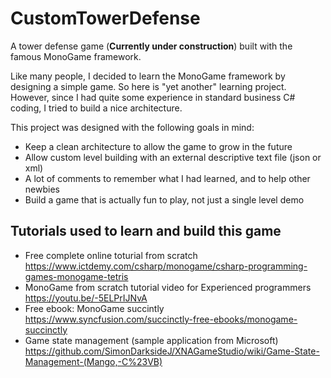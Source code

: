 # CustomTowerDefense
A tower defense game (**Currently under construction**) built with the famous MonoGame framework.

Like many people, I decided to learn the MonoGame framework by designing a simple game.
So here is "yet another" learning project.
However, since I had quite some experience in standard business C# coding, I tried to build a nice architecture.

This project was designed with the following goals in mind:
* Keep a clean architecture to allow the game to grow in the future
* Allow custom level building with an external descriptive text file (json or xml)
* A lot of comments to remember what I had learned, and to help other newbies
* Build a game that is actually fun to play, not just a single level demo

## Tutorials used to learn and build this game
* Free complete online toturial from scratch
https://www.ictdemy.com/csharp/monogame/csharp-programming-games-monogame-tetris
* MonoGame from scratch tutorial video for Experienced programmers
https://youtu.be/-5ELPrIJNvA
* Free ebook: MonoGame succintly
https://www.syncfusion.com/succinctly-free-ebooks/monogame-succinctly
* Game state management (sample application from Microsoft)
https://github.com/SimonDarksideJ/XNAGameStudio/wiki/Game-State-Management-(Mango,-C%23VB)
